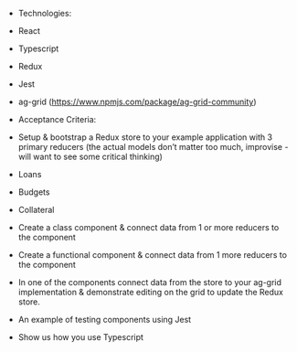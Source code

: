 - Technologies:
- React
- Typescript
- Redux
- Jest
- ag-grid (https://www.npmjs.com/package/ag-grid-community)

- Acceptance Criteria:

- Setup & bootstrap a Redux store to your example application with 3 primary reducers (the actual models don’t matter
  too much, improvise - will want to see some critical thinking)
- Loans
- Budgets
- Collateral
- Create a class component & connect data from 1 or more reducers to the component
- Create a functional component & connect data from 1 more reducers to the component
- In one of the components connect data from the store to your ag-grid implementation & demonstrate editing on the grid
  to update the Redux store.
- An example of testing components using Jest
- Show us how you use Typescript
